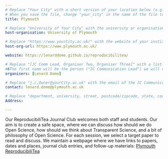 ```yaml
---
# Replace "Your City" with a short version of your location below (e.g. Bristol or Singapore)
# When you save the file, change "your_city" in the name of the file to what you filled out below
title: Plymouth 

# Replace "University of Your City" with the university or organisation that is hoping the journal club (e.g. University of Bristol or Nanyang Technical University)
host-organisation: University of Plymouth 

# Replace "https://www.yourCity.ac.uk/" with the website of your institution
host-org-url: https://www.plymouth.ac.uk/ 

website: https://lenarddome.github.io/reproducibilitea/

# Replace "[JC Comm Lead, Organiser Two, Organiser Three]" with a list of the people/person organising the journal club separated by commas 
#�The first name will be the person ("JC Communication Lead") we will contact to communicate news about ReproducibiliTea 
organisers: [Lenard Dome]

# Replace "j.c.Owner@yourCity.ac.uk" with the email of the JC Communication Lead
contact: lenard.dome@plymouth.ac.uk 

# Replace "department, university, street, postcode/zipcode, state, country" with the departmental address of the JC Communication Lead (we need that to send you merchandise)
Address: 

---
```


Our ReproducibiliTea Journal Club welcomes both staff and students. Our aim is to
create a safe space, where we can discuss how should we do Open Science, how
should we think about Transparent Science, and a bit of philosophy of Open Science.
For each session, we select a target paper to read and discuss. We maintain a
webpage where we have links to papers, dates and places, journal club entries, and follow-up
materials: [Plymouth ReproducibiliTea](https://lenarddome.github.io/reproducibilitea/)
